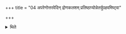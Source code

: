 +++
title = "04 अपरेणोत्तरवेदिन् द्रोणकलशम् प्रतिष्ठाप्योन्नेतर्युपहवमिष्ट्वा"

+++

<details><summary>थिते</summary>

अपरेणोत्तरवेदिं द्रोणकलशं प्रतिष्ठाप्योन्नेतर्युपहवमिष्ट्वा सर्वे हारियोजनं भक्षयन्तीष्टयजुषस्ते देव सोमेति ४
</details>

